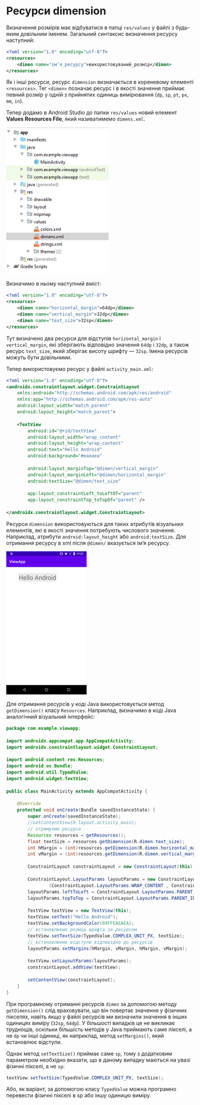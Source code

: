 # Ресурси dimension

Визначення розмірів має відбуватися в папці `res/values` у файлі з будь-яким довільним іменем. Загальний синтаксис визначення ресурсу наступний:

```xml
<?xml version="1.0" encoding="utf-8"?>
<resources>
    <dimen name="ім’я_ресурсу">використовуваний_розмір</dimen>
</resources>
```

Як і інші ресурси, ресурс `dimension` визначається в кореневому елементі `<resources>`. Тег `<dimen>` позначає ресурс і в якості значення приймає певний розмір у одній з прийнятих одиниць вимірювання (`dp`, `sp`, `pt`, `px`, `mm`, `in`).

Тепер додамо в Android Studio до папки `res/values` новий елемент **Values Resources File**, який називатимемо `dimens.xml`.

![](/images/android/2-lesson/15-dimension-resources/1.png)

Визначимо в ньому наступний вміст:

```xml
<?xml version="1.0" encoding="utf-8"?>
<resources>
    <dimen name="horizontal_margin">64dp</dimen>
    <dimen name="vertical_margin">32dp</dimen>
    <dimen name="text_size">32sp</dimen>
</resources>
```

Тут визначено два ресурси для відступів `horizontal_margin` і `vertical_margin`, які зберігають відповідно значення `64dp` і `32dp`, а також ресурс `text_size`, який зберігає висоту шрифту — `32sp`. Імена ресурсів можуть бути довільними.

Тепер використовуємо ресурс у файлі `activity_main.xml`:

```xml
<?xml version="1.0" encoding="utf-8"?>
<androidx.constraintlayout.widget.ConstraintLayout
    xmlns:android="http://schemas.android.com/apk/res/android"
    xmlns:app="http://schemas.android.com/apk/res-auto"
    android:layout_width="match_parent"
    android:layout_height="match_parent">
 
    <TextView
        android:id="@+id/textView"
        android:layout_width="wrap_content"
        android:layout_height="wrap_content"
        android:text="Hello Android"
        android:background="#eaeaea"
         
        android:layout_marginTop="@dimen/vertical_margin"
        android:layout_marginLeft="@dimen/horizontal_margin"
        android:textSize="@dimen/text_size"
         
        app:layout_constraintLeft_toLeftOf="parent"
        app:layout_constraintTop_toTopOf="parent" />
 
</androidx.constraintlayout.widget.ConstraintLayout>
```

Ресурси `dimension` використовуються для таких атрибутів візуальних елементів, які в якості значення потребують числового значення. Наприклад, атрибути `android:layout_height` або `android:textSize`. Для отримання ресурсу в xml після `@dimen/` вказується ім’я ресурсу.

![](/images/android/2-lesson/15-dimension-resources/2.png)

Для отримання ресурсів у коді Java використовується метод `getDimension()` класу `Resources`. Наприклад, визначимо в коді Java аналогічний візуальний інтерфейс:

```java
package com.example.viewapp;
 
import androidx.appcompat.app.AppCompatActivity;
import androidx.constraintlayout.widget.ConstraintLayout;
 
import android.content.res.Resources;
import android.os.Bundle;
import android.util.TypedValue;
import android.widget.TextView;
 
public class MainActivity extends AppCompatActivity {
 
    @Override
    protected void onCreate(Bundle savedInstanceState) {
        super.onCreate(savedInstanceState);
        //setContentView(R.layout.activity_main);
        // отримуємо ресурси
        Resources resources = getResources();
        float textSize = resources.getDimension(R.dimen.text_size);
        int hMargin = (int)resources.getDimension(R.dimen.horizontal_margin);
        int vMargin = (int)resources.getDimension(R.dimen.vertical_margin);
 
        ConstraintLayout constraintLayout = new ConstraintLayout(this);
 
        ConstraintLayout.LayoutParams layoutParams = new ConstraintLayout.LayoutParams
                (ConstraintLayout.LayoutParams.WRAP_CONTENT , ConstraintLayout.LayoutParams.WRAP_CONTENT);
        layoutParams.leftToLeft = ConstraintLayout.LayoutParams.PARENT_ID;
        layoutParams.topToTop = ConstraintLayout.LayoutParams.PARENT_ID;
 
        TextView textView = new TextView(this);
        textView.setText("Hello Android");
        textView.setBackgroundColor(0XFFEAEAEA);
        // встановлюємо розмір шрифта за ресурсом
        textView.setTextSize(TypedValue.COMPLEX_UNIT_PX, textSize);
        // встановлюємо відступи відповідно до ресурсів
        layoutParams.setMargins(hMargin, vMargin, hMargin, vMargin);
 
        textView.setLayoutParams(layoutParams);
        constraintLayout.addView(textView);
 
        setContentView(constraintLayout);
    }
}
```

При програмному отриманні ресурсів `dimen` за допомогою методу `getDimension()` слід враховувати, що він повертає значення у фізичних пікселях, навіть якщо у файлі ресурсів ми визначили значення в інших одиницях виміру (`32sp`, `64dp`). У більшості випадків це не викликає труднощів, оскільки більшість методів у Java приймають саме пікселі, а не `dp` чи інші одиниці, як наприклад, метод `setMargins()`, який встановлює відступи.

Однак метод `setTextSize()` приймає саме `sp`, тому з додатковим параметром необхідно вказати, що в даному випадку маються на увазі фізичні пікселі, а не `sp`:

```java
textView.setTextSize(TypedValue.COMPLEX_UNIT_PX, textSize);
```

Або, як варіант, за допомогою класу `TypedValue` можна програмно перевести фізичні пікселі в sp або іншу одиницю виміру.
